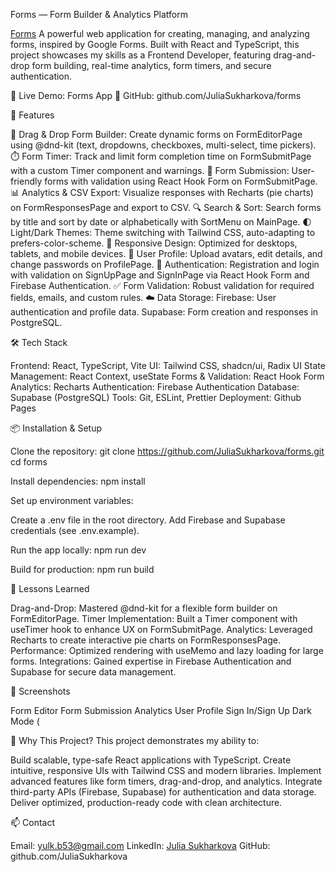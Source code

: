 Forms — Form Builder & Analytics Platform

[Forms](https://drive.google.com/file/d/1wGafYl-BeK2nR6K6WfQ9blEKzATQAuPW/view?usp=sharing)
A powerful web application for creating, managing, and analyzing forms, inspired by Google Forms. Built with React and TypeScript, this project showcases my skills as a Frontend Developer, featuring drag-and-drop form building, real-time analytics, form timers, and secure authentication.

🔗 Live Demo: Forms App 
🔗 GitHub: github.com/JuliaSukharkova/forms

🚀 Features

🎯 Drag & Drop Form Builder: Create dynamic forms on FormEditorPage using @dnd-kit (text, dropdowns, checkboxes, multi-select, time pickers).
⏱️ Form Timer: Track and limit form completion time on FormSubmitPage with a custom Timer component and warnings.
📝 Form Submission: User-friendly forms with validation using React Hook Form on FormSubmitPage.
📊 Analytics & CSV Export: Visualize responses with Recharts (pie charts) on FormResponsesPage and export to CSV.
🔍 Search & Sort: Search forms by title and sort by date or alphabetically with SortMenu on MainPage.
🌓 Light/Dark Themes: Theme switching with Tailwind CSS, auto-adapting to prefers-color-scheme.
📱 Responsive Design: Optimized for desktops, tablets, and mobile devices.
👤 User Profile: Upload avatars, edit details, and change passwords on ProfilePage.
🔐 Authentication: Registration and login with validation on SignUpPage and SignInPage via React Hook Form and Firebase Authentication.
✅ Form Validation: Robust validation for required fields, emails, and custom rules.
☁️ Data Storage:
Firebase: User authentication and profile data.
Supabase: Form creation and responses in PostgreSQL.




🛠️ Tech Stack

Frontend: React, TypeScript, Vite
UI: Tailwind CSS, shadcn/ui, Radix UI
State Management: React Context, useState
Forms & Validation: React Hook Form
Analytics: Recharts
Authentication: Firebase Authentication
Database: Supabase (PostgreSQL)
Tools: Git, ESLint, Prettier
Deployment: Github Pages


📦 Installation & Setup

Clone the repository:
git clone https://github.com/JuliaSukharkova/forms.git
cd forms


Install dependencies:
npm install


Set up environment variables:

Create a .env file in the root directory.
Add Firebase and Supabase credentials (see .env.example).


Run the app locally:
npm run dev


Build for production:
npm run build




🧠 Lessons Learned

Drag-and-Drop: Mastered @dnd-kit for a flexible form builder on FormEditorPage.
Timer Implementation: Built a Timer component with useTimer hook to enhance UX on FormSubmitPage.
Analytics: Leveraged Recharts to create interactive pie charts on FormResponsesPage.
Performance: Optimized rendering with useMemo and lazy loading for large forms.
Integrations: Gained expertise in Firebase Authentication and Supabase for secure data management.


📸 Screenshots


Form Editor
Form Submission 
Analytics
User Profile 
Sign In/Sign Up 
Dark Mode (








🌟 Why This Project?
This project demonstrates my ability to:

Build scalable, type-safe React applications with TypeScript.
Create intuitive, responsive UIs with Tailwind CSS and modern libraries.
Implement advanced features like form timers, drag-and-drop, and analytics.
Integrate third-party APIs (Firebase, Supabase) for authentication and data storage.
Deliver optimized, production-ready code with clean architecture.


📫 Contact

Email: yulk.b53@gmail.com
LinkedIn: [Julia Sukharkova](https://www.linkedin.com/in/juliasukharkova/)
GitHub: github.com/JuliaSukharkova

